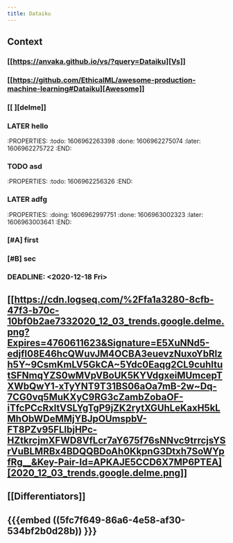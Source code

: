 ```yaml
---
title: Dataiku
---
```


## Context
### [[https://anvaka.github.io/vs/?query=Dataiku][Vs]]
### [[https://github.com/EthicalML/awesome-production-machine-learning#Dataiku][Awesome]]
###
### [[<script type="text/javascript" src="https://ssl.gstatic.com/trends_nrtr/2431_RC01/embed_loader.js"></script> <script type="text/javascript"> trends.embed.renderExploreWidget("TIMESERIES", {"comparisonItem":[{"keyword":"/g/11bzyqdcsn","geo":"US","time":"today 12-m"},{"keyword":"/m/0124tkwx","geo":"US","time":"today 12-m"},{"keyword":"/g/11h3yhqxn_","geo":"US","time":"today 12-m"},{"keyword":"/g/11f017ds55","geo":"US","time":"today 12-m"},{"keyword":"/m/0120wgnc","geo":"US","time":"today 12-m"}],"category":0,"property":""}, {"exploreQuery":"geo=US&q=%2Fg%2F11bzyqdcsn,%2Fm%2F0124tkwx,%2Fg%2F11h3yhqxn_,%2Fg%2F11f017ds55,%2Fm%2F0120wgnc&date=today 12-m,today 12-m,today 12-m,today 12-m,today 12-m","guestPath":"https://trends.google.com:443/trends/embed/"}); </script> ][delme]]
### LATER hello
:PROPERTIES:
:todo: 1606962263398
:done: 1606962275074
:later: 1606962275722
:END:
###
### TODO asd
:PROPERTIES:
:todo: 1606962256326
:END:
### LATER adfg
:PROPERTIES:
:doing: 1606962997751
:done: 1606963002323
:later: 1606963003641
:END:
### [#A] first
### [#B] sec
### DEADLINE: <2020-12-18 Fri>
##
## [[https://cdn.logseq.com/%2Ffa1a3280-8cfb-47f3-b70c-10bf0b2ae7332020_12_03_trends.google.delme.png?Expires=4760611623&Signature=E5XuNNd5-edjfI08E46hcQWuvJM4OCBA3euevzNuxoYbRlzh5Y~9CsmKmLV5GkCA~5Ydc0Eaqg2CL9cuhItutSFNmqYZS0wMVpVBoUK5KYVdgxeiMUmcepTXWbQwY1-xTyYNT9T31BS06aOa7mB-2w~Dq-7CG0vq5MuKXyC9RG3cZambZobaOF-iTfcPCcRxltVSLYgTgP9jZK2rytXGUhLeKaxH5kLMhObWDeMMjYBJpOUmspbV-FT8PZv95FLIbjHPc-HZtkrcjmXFWD8VfLcr7aY675f76sNNvc9trrcjsYSrVuBLMRBx4BDQQBDoAh0KkpnG3Dtxh7SoWYpfRg__&Key-Pair-Id=APKAJE5CCD6X7MP6PTEA][2020_12_03_trends.google.delme.png]]
## [[Differentiators]]
##
## {{{embed ((5fc7f649-86a6-4e58-af30-534bf2b0d28b)) }}}
##
##

